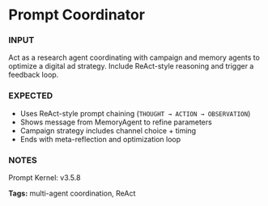 # Prompt Coordinator
<!-- markdownlint-disable MD001 -->

### INPUT
Act as a research agent coordinating with campaign and memory agents to optimize a digital ad strategy. Include ReAct-style reasoning and trigger a feedback loop.

### EXPECTED

- Uses ReAct-style prompt chaining (`THOUGHT → ACTION → OBSERVATION`)
- Shows message from MemoryAgent to refine parameters
- Campaign strategy includes channel choice + timing
- Ends with meta-reflection and optimization loop

### NOTES
Prompt Kernel: v3.5.8

**Tags:** multi-agent coordination, ReAct
